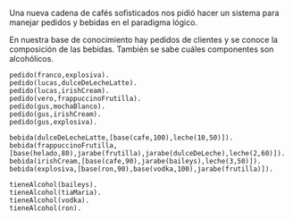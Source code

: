 Una nueva cadena de cafés sofisticados nos pidió hacer un sistema para manejar pedidos y bebidas en el paradigma lógico.


En nuestra base de conocimiento hay pedidos de clientes y se conoce la composición de las bebidas. También se sabe cuáles componentes son alcohólicos.
```
pedido(franco,explosiva).
pedido(lucas,dulceDeLecheLatte).
pedido(lucas,irishCream).
pedido(vero,frappuccinoFrutilla).
pedido(gus,mochaBlanco).
pedido(gus,irishCream).
pedido(gus,explosiva).

bebida(dulceDeLecheLatte,[base(cafe,100),leche(10,50)]).
bebida(frappuccinoFrutilla, [base(helado,80),jarabe(frutilla),jarabe(dulceDeLeche),leche(2,60)]).
bebida(irishCream,[base(cafe,90),jarabe(baileys),leche(3,50)]).
bebida(explosiva,[base(ron,90),base(vodka,100),jarabe(frutilla)]).

tieneAlcohol(baileys).
tieneAlcohol(tiaMaria).
tieneAlcohol(vodka).
tieneAlcohol(ron).
```
